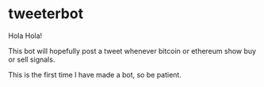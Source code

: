 # tweeterbot

Hola  Hola!

This bot will hopefully post a tweet whenever bitcoin or ethereum show buy or sell signals. 

This is the first time I have made a bot, so be patient. 

